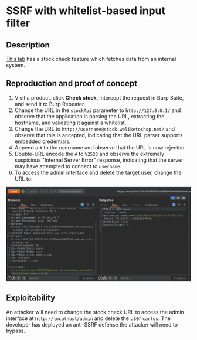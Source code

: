 # SSRF with whitelist-based input filter

## Description

[This lab](https://portswigger.net/web-security/ssrf/lab-ssrf-with-whitelist-filter) has a stock check feature which fetches data from an internal system.

## Reproduction and proof of concept

1. Visit a product, click **Check stock**, intercept the request in Burp Suite, and send it to Burp Repeater.
2. Change the URL in the `stockApi` parameter to `http://127.0.0.1/` and observe that the application is parsing the URL, extracting the hostname, and validating it against a whitelist.
3. Change the URL to `http://username@stock.weliketoshop.net/` and observe that this is accepted, indicating that the URL parser supports embedded credentials.
4. Append a `#` to the username and observe that the URL is now rejected.
5. Double-URL encode the `#` to `%2523` and observe the extremely suspicious "Internal Server Error" response, indicating that the server may have attempted to connect to `username`.
6. To access the admin interface and delete the target user, change the URL to:

![SSRF](../../_static/images/ssrf10.png)

## Exploitability

An attacker will need to change the stock check URL to access the admin interface at `http://localhost/admin` and delete the user `carlos`. The developer has deployed an anti-SSRF defense the attacker will need to bypass. 
